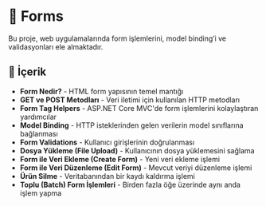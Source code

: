 # 📌 Forms  
 
Bu proje, web uygulamalarında form işlemlerini, model binding’i ve validasyonları ele almaktadır.  

## 📖 İçerik  

- **Form Nedir?** - HTML form yapısının temel mantığı  
- **GET ve POST Metodları** - Veri iletimi için kullanılan HTTP metodları  
- **Form Tag Helpers** - ASP.NET Core MVC'de form işlemlerini kolaylaştıran yardımcılar  
- **Model Binding** - HTTP isteklerinden gelen verilerin model sınıflarına bağlanması  
- **Form Validations** - Kullanıcı girişlerinin doğrulanması  
- **Dosya Yükleme (File Upload)** - Kullanıcının dosya yüklemesini sağlama  
- **Form ile Veri Ekleme (Create Form)** - Yeni veri ekleme işlemi  
- **Form ile Veri Düzenleme (Edit Form)** - Mevcut veriyi düzenleme işlemi  
- **Ürün Silme** - Veritabanından bir kaydı kaldırma işlemi  
- **Toplu (Batch) Form İşlemleri** - Birden fazla öğe üzerinde aynı anda işlem yapma  

